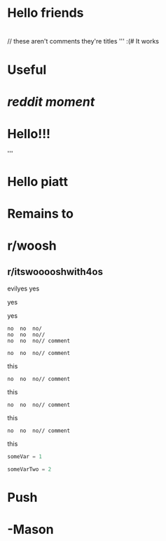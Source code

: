 # Hello friends
# 
// these aren't comments they're titles
'''
:(# It works
# Useful
# *reddit moment*
# Hello!!!
'''
# Hello piatt
# Remains to           

# r/woosh
## r/itswooooshwith4os

evilyes
yes

yes

yes

    no  no  no/
    no  no  no// 
    no  no  no// comment

    no  no  no// comment
this 

    no  no  no// comment
this 

    no  no  no// comment
this 

    no  no  no// comment
this 

```python
someVar = 1
```

```python
someVarTwo = 2
```

# Push
# -Mason